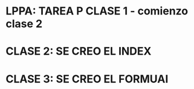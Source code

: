 # LPPA: TAREA P CLASE 1 - comienzo clase 2
# CLASE 2: SE CREO EL INDEX
# CLASE 3: SE CREO EL FORMUAI